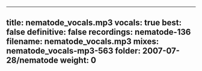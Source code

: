 
---
title: nematode_vocals.mp3
vocals: true
best: false
definitive: false
recordings: nematode-136
filename: nematode_vocals.mp3
mixes: nematode_vocals-mp3-563
folder: 2007-07-28/nematode
weight: 0
---

